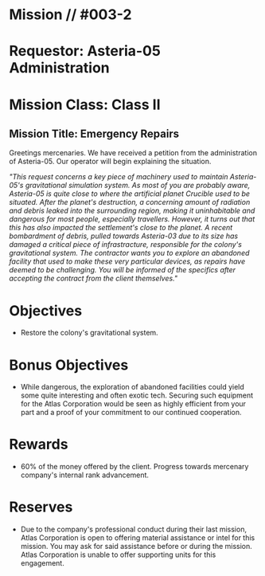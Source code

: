 # Mission // #003-2
# Requestor: Asteria-05 Administration
# Mission Class: Class II
## Mission Title: Emergency Repairs

Greetings mercenaries. We have received a petition from the administration of Asteria-05. Our operator will begin explaining the situation.

*"This request concerns a key piece of machinery used to maintain Asteria-05's gravitational simulation system. As most of you are probably aware, Asteria-05 is quite close to where the artificial planet Crucible used to be situated. After the planet's destruction, a concerning amount of radiation and debris leaked into the surrounding region, making it uninhabitable and dangerous for most people, especially travellers. However, it turns out that this has also impacted the settlement's close to the planet. A recent bombardment of debris, pulled towards Asteria-03 due to its size has damaged a critical piece of infrastracture, responsible for the colony's gravitational system. The contractor wants you to explore an abandoned facility that used to make these very particular devices, as repairs have deemed to be challenging. You will be informed of the specifics after accepting the contract from the client themselves."*

# Objectives
- Restore the colony's gravitational system.
# Bonus Objectives
- While dangerous, the exploration of abandoned facilities could yield some quite interesting and often exotic tech. Securing such equipment for the Atlas Corporation would be seen as highly efficient from your part and a proof of your commitment to our continued cooperation.
# Rewards
- 60% of the money offered by the client. Progress towards mercenary company's internal rank advancement.

# Reserves
- Due to the company's professional conduct during their last mission, Atlas Corporation is open to offering material assistance or intel for this mission. You may ask for said assistance before or during the mission. Atlas Corporation is unable to offer supporting units for this engagement.
